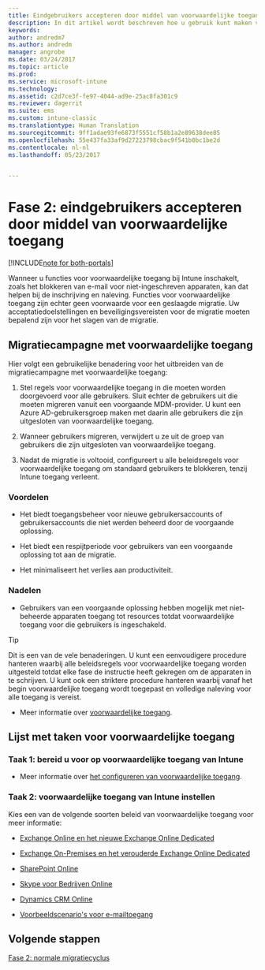 ```yaml
---
title: Eindgebruikers accepteren door middel van voorwaardelijke toegang | Microsoft Docs
description: In dit artikel wordt beschreven hoe u gebruik kunt maken van voorwaardelijke toegang ter ondersteuning van de inschrijving bij Intune.
keywords: 
author: andredm7
ms.author: andredm
manager: angrobe
ms.date: 03/24/2017
ms.topic: article
ms.prod: 
ms.service: microsoft-intune
ms.technology: 
ms.assetid: c2d7ce3f-fe97-4044-ad9e-25ac8fa301c9
ms.reviewer: dagerrit
ms.suite: ems
ms.custom: intune-classic
ms.translationtype: Human Translation
ms.sourcegitcommit: 9ff1adae93fe6873f5551cf58b1a2e89638dee85
ms.openlocfilehash: 55e437fa33af9d27223798cbac9f541b0bc1be2d
ms.contentlocale: nl-nl
ms.lasthandoff: 05/23/2017


---
```


# <a name="phase-2-drive-end-user-adoption-with-conditional-access"></a>Fase 2: eindgebruikers accepteren door middel van voorwaardelijke toegang

[!INCLUDE[note for both-portals](../includes/note-for-both-portals.md)]

Wanneer u functies voor voorwaardelijke toegang bij Intune inschakelt, zoals het blokkeren van e-mail voor niet-ingeschreven apparaten, kan dat helpen bij de inschrijving en naleving. Functies voor voorwaardelijke toegang zijn echter geen voorwaarde voor een geslaagde migratie. Uw acceptatiedoelstellingen en beveiligingsvereisten voor de migratie moeten bepalend zijn voor het slagen van de migratie.

## <a name="migration-campaign-with-conditional-access"></a>Migratiecampagne met voorwaardelijke toegang

Hier volgt een gebruikelijke benadering voor het uitbreiden van de migratiecampagne met voorwaardelijke toegang:

1.  Stel regels voor voorwaardelijke toegang in die moeten worden doorgevoerd voor alle gebruikers. Sluit echter de gebruikers uit die moeten migreren vanuit een voorgaande MDM-provider. U kunt een Azure AD-gebruikersgroep maken met daarin alle gebruikers die zijn uitgesloten van voorwaardelijke toegang.

2.  Wanneer gebruikers migreren, verwijdert u ze uit de groep van gebruikers die zijn uitgesloten van voorwaardelijke toegang.

3.  Nadat de migratie is voltooid, configureert u alle beleidsregels voor voorwaardelijke toegang om standaard gebruikers te blokkeren, tenzij Intune toegang verleent.

### <a name="advantages"></a>Voordelen

-   Het biedt toegangsbeheer voor nieuwe gebruikersaccounts of gebruikersaccounts die niet werden beheerd door de voorgaande oplossing.

-   Het biedt een respijtperiode voor gebruikers van een voorgaande oplossing tot aan de migratie.

-   Het minimaliseert het verlies aan productiviteit.

### <a name="disadvantages"></a>Nadelen

-   Gebruikers van een voorgaande oplossing hebben mogelijk met niet-beheerde apparaten toegang tot resources totdat voorwaardelijke toegang voor die gebruikers is ingeschakeld.

> [!TIP]
> Dit is een van de vele benaderingen. U kunt een eenvoudigere procedure hanteren waarbij alle beleidsregels voor voorwaardelijke toegang worden uitgesteld totdat elke fase de instructie heeft gekregen om de apparaten in te schrijven. U kunt ook een striktere procedure hanteren waarbij vanaf het begin voorwaardelijke toegang wordt toegepast en volledige naleving voor alle toegang is vereist.

-   Meer informatie over [voorwaardelijke toegang](https://docs.microsoft.com/intune/conditional-access).

## <a name="task-list-for-conditional-access"></a>Lijst met taken voor voorwaardelijke toegang

### <a name="task-1-get-ready-for-intune-conditional-access"></a>Taak 1: bereid u voor op voorwaardelijke toegang van Intune

-   Meer informatie over [het configureren van voorwaardelijke toegang](/intune-classic/deploy-use/restrict-access-to-email-and-o365-services-with-microsoft-intune).

### <a name="task-2-set-up-intune-conditional-access"></a>Taak 2: voorwaardelijke toegang van Intune instellen

Kies een van de volgende soorten beleid van voorwaardelijke toegang voor meer informatie:

-   [Exchange Online en het nieuwe Exchange Online Dedicated](/intune-classic/deploy-use/restrict-access-to-exchange-online-with-microsoft-intune)

-   [Exchange On-Premises en het verouderde Exchange Online Dedicated](/intune-classic/deploy-use/restrict-access-to-exchange-onpremises-with-microsoft-intune)

-   [SharePoint Online](/intune-classic/deploy-use/restrict-access-to-sharepoint-online-with-microsoft-intune)

-   [Skype voor Bedrijven Online](/intune-classic/deploy-use/restrict-access-to-skype-for-business-online-with-microsoft-intune)

-   [Dynamics CRM Online](/intune-classic/deploy-use/restrict-access-to-dynamics-crm-online-with-microsoft-intune)

-   [Voorbeeldscenario's voor e-mailtoegang](/intune-classic/deploy-use/restrict-email-access-example-scenarios)

## <a name="next-steps"></a>Volgende stappen

[Fase 2: normale migratiecyclus](/intune-classic/plan-design/migration-phase2-typical-migration-cycle)

